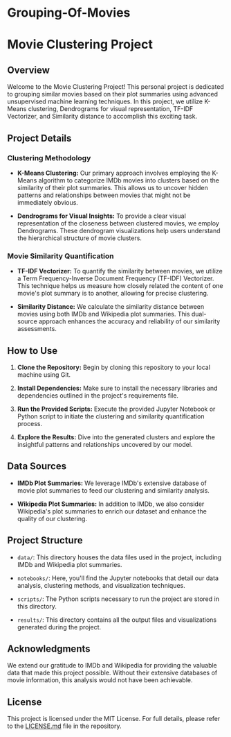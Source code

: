 # Grouping-Of-Movies

# Movie Clustering Project

## Overview

Welcome to the Movie Clustering Project! This personal project is dedicated to grouping similar movies based on their plot summaries using advanced unsupervised machine learning techniques. In this project, we utilize K-Means clustering, Dendrograms for visual representation, TF-IDF Vectorizer, and Similarity distance to accomplish this exciting task.

## Project Details

### Clustering Methodology

- **K-Means Clustering:** Our primary approach involves employing the K-Means algorithm to categorize IMDb movies into clusters based on the similarity of their plot summaries. This allows us to uncover hidden patterns and relationships between movies that might not be immediately obvious.

- **Dendrograms for Visual Insights:** To provide a clear visual representation of the closeness between clustered movies, we employ Dendrograms. These dendrogram visualizations help users understand the hierarchical structure of movie clusters.

### Movie Similarity Quantification

- **TF-IDF Vectorizer:** To quantify the similarity between movies, we utilize a Term Frequency-Inverse Document Frequency (TF-IDF) Vectorizer. This technique helps us measure how closely related the content of one movie's plot summary is to another, allowing for precise clustering.

- **Similarity Distance:** We calculate the similarity distance between movies using both IMDb and Wikipedia plot summaries. This dual-source approach enhances the accuracy and reliability of our similarity assessments.

## How to Use

1. **Clone the Repository:** Begin by cloning this repository to your local machine using Git.

2. **Install Dependencies:** Make sure to install the necessary libraries and dependencies outlined in the project's requirements file.

3. **Run the Provided Scripts:** Execute the provided Jupyter Notebook or Python script to initiate the clustering and similarity quantification process.

4. **Explore the Results:** Dive into the generated clusters and explore the insightful patterns and relationships uncovered by our model.

## Data Sources

- **IMDb Plot Summaries:** We leverage IMDb's extensive database of movie plot summaries to feed our clustering and similarity analysis.

- **Wikipedia Plot Summaries:** In addition to IMDb, we also consider Wikipedia's plot summaries to enrich our dataset and enhance the quality of our clustering.

## Project Structure

- `data/`: This directory houses the data files used in the project, including IMDb and Wikipedia plot summaries.

- `notebooks/`: Here, you'll find the Jupyter notebooks that detail our data analysis, clustering methods, and visualization techniques.

- `scripts/`: The Python scripts necessary to run the project are stored in this directory.

- `results/`: This directory contains all the output files and visualizations generated during the project.

## Acknowledgments

We extend our gratitude to IMDb and Wikipedia for providing the valuable data that made this project possible. Without their extensive databases of movie information, this analysis would not have been achievable.

## License

This project is licensed under the MIT License. For full details, please refer to the [LICENSE.md](LICENSE.md) file in the repository.
